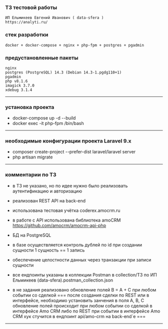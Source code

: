 ### ТЗ тестовой работы
    ИП Ельмикеев Евгений Иванович ( data-sfera )
    https://analyti.ru/

### стек разработки
    docker + docker-compose + nginx + php-fpm + postgres + pgadmin

### предустановленные пакеты
    nginx
    postgres (PostgreSQL) 14.3 (Debian 14.3-1.pgdg110+1)
    pgadmin
    php v8.1.6
    imagick 3.7.0
    xdebug 3.1.4

---
### установка проекта
* docker-compose up -d --build
* docker exec -it php-fpm /bin/bash

---
### необходимые конфигурации проекта Laravel 9.x
* composer create-project --prefer-dist laravel/laravel server
* php artisan migrate

---
### комментарии по ТЗ
* в ТЗ не указано, но по идее нужно было реализовать аутентификацию и авторизацию
* реализован REST API на back-end

* использована тестовая учётка coderex.amocrm.ru
* в работе с API использована библиотека amoCRM https://github.com/amocrm/amocrm-api-php
* БД на PostgreSQL
* в базе осуществляется контроль дублей по id при создании сущности 1 сущность == 1 запись
* обеспечение целостности данных через транзакции при записи сущности
* все ендпоинты указаны в коллекции Postman в collection/ТЗ по ИП Ельмикеев (data-sfera).postman_collection.json
* в не задания реализовано обновление полей B = A + C при любом событии со сделкой
===
после создания сделки по REST или в интерфейсе, необходимо установить занчения в поля A, B, C
обновление полей происходит при любом событии со сделкой в интерфейсе Amo CRM либо по REST
при событии в интерфейсе Amo CRM хук стучится в ендпоинт api/amo-crm на back-end`e
===

---
